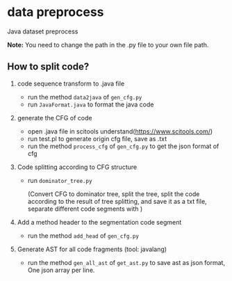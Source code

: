 # data preprocess
Java dataset preprocess

**Note:** You need to change the path in the .py file to your own file path.

## How to split code?
1. code sequence transform to .java file
    * run the method `data2java` of `gen_cfg.py`
    * run `JavaFormat.java` to format the java code

2. generate the CFG of code
    * open .java file in scitools understand(https://www.scitools.com/)
    * run test.pl to generate origin cfg file, save as .txt
    * run the method `process_cfg` of `gen_cfg.py` to get the json format of cfg
    
3. Code splitting according to CFG structure
    * run `dominator_tree.py`
      
        (Convert CFG to dominator tree, split the tree, split the code according to the result of tree splitting, and save it as a txt file, separate different code segments with <sep>)
       
4. Add a method header to the segmentation code segment
    * run the method `add_head` of `gen_cfg.py`
    
5. Generate AST for all code fragments (tool: javalang)
    * run the method `gen_all_ast` of `get_ast.py` to save ast as json format, One json array per line.